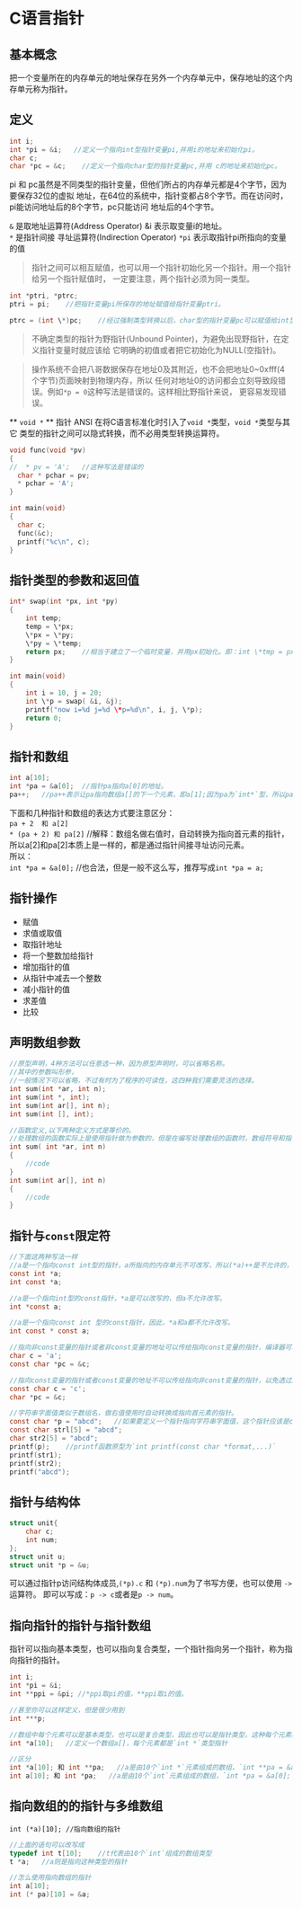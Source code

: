 # C语言指针

## 基本概念
把一个变量所在的内存单元的地址保存在另外一个内存单元中，保存地址的这个内存单元称为指针。

## 定义
```c
int i;
int *pi = &i;   //定义一个指向int型指针变量pi,并用i的地址来初始化pi。
char c;
char *pc = &c;    //定义一个指向char型的指针变量pc,并用 c的地址来初始化pc。
```
pi 和 pc虽然是不同类型的指针变量，但他们所占的内存单元都是4个字节，因为要保存32位的虚拟
地址，在64位的系统中，指针变都占8个字节。而在访问时，pi能访问地址后的8个字节，pc只能访问
地址后的4个字节。

` & ` 是取地址运算符(Address Operator) &i 表示取变量i的地址。   
` * ` 是指针间接 寻址运算符(Indirection Operator) ` *pi ` 表示取指针pi所指向的变量的值     

> 指针之间可以相互赋值，也可以用一个指针初始化另一个指针。用一个指针给另一个指针赋值时，
一定要注意，两个指针必须为同一类型。

```c
int *ptri, *ptrc;
ptri = pi;    //把指针变量pi所保存的地址赋值给指针变量ptri。

ptrc = (int \*)pc;    //经过强制类型转换以后，char型的指针变量pc可以赋值给int型的指针变量ptrc
```

> 不确定类型的指针为野指针(Unbound Pointer)，为避免出现野指针，在定义指针变量时就应该给
它明确的初值或者把它初始化为NULL(空指针)。

> 操作系统不会把八哥数据保存在地址0及其附近，也不会把地址0~0xfff(4个字节)页面映射到物理内存，所以
任何对地址0的访问都会立刻导致段错误。例如` *p = 0 `这种写法是错误的。这样相比野指针来说，
更容易发现错误。

** `void *` ** 指针 ANSI 在将C语言标准化时引入了` void * `类型，` void * `类型与其它
类型的指针之间可以隐式转换，而不必用类型转换运算符。
```c
void func(void *pv)
{
//  * pv = 'A';   //这种写法是错误的
  char * pchar = pv;
  * pchar = 'A';
}

int main(void)
{
  char c;
  func(&c);
  printf("%c\n", c);
}
```

## 指针类型的参数和返回值
```c
int* swap(int *px, int *py)
{
    int temp;
    temp = \*px;
    \*px = \*py;
    \*py = \*temp;
    return px;    //相当于建立了一个临时变量，并用px初始化。即：int \*tmp = px
}

int main(void)
{
    int i = 10, j = 20;
    int \*p = swap( &i, &j);
    printf("now i=%d j=%d \*p=%d\n", i, j, \*p);
    return 0;
}
```

## 指针和数组
```c
int a[10];
int *pa = &a[0];  //指针pa指向a[0]的地址。
pa++;   //pa++表示让pa指向数组a[]的下一个元素，即a[1];因为pa为`int*`型，所以pa++使pa的地址加4。
```

下面和几种指针和数组的表达方式要注意区分：   
`pa + 2  和 a[2]`   
`* (pa + 2) 和 pa[2]`    //解释：数组名做右值时，自动转换为指向首元素的指针，所以a[2]和pa[2]本质上是一样的，都是通过指针间接寻址访问元素。   
所以：   
`int *pa = &a[0];`  //也合法，但是一般不这么写，推荐写成`int *pa = a;`

## 指针操作
* 赋值
* 求值或取值
* 取指针地址
* 将一个整数加给指针
* 增加指针的值
* 从指针中减去一个整数
* 减小指针的值
* 求差值
* 比较

## 声明数组参数
```c
//原型声明，4种方法可以任意选一种，因为原型声明时，可以省略名称。
//其中的参数叫形参，
//一般情况下可以省略，不过有时为了程序的可读性，这四种我们需要灵活的选择。
int sum(int *ar, int n);    
int sum(int *, int);
int sum(int ar[], int n);
int sum(int [], int);

//函数定义,以下两种定义方式是等价的。
//处理数组的函数实际上是使用指针做为参数的，但是在编写处理数组的函数时，数组符号和指针符号都是可以选用的，习惯之下，如果这个参数指向一个元素，通常写成指针的形式，如果这个参数指向一串元素中的首元素，则经常写成数组的形式。
int sum( int *ar, int n)
{
    //code
}
int sum(int ar[], int n)
{
    //code
}
```

## 指针与`const`限定符
```c
//下面这两种写法一样
//a是一个指向const int型的指针，a所指向的内存单元不可改写，所以(*a)++是不允许的，但a是可以改写的，所以a++是允许的。
const int *a;  
int const *a;  

//a是一个指向int型的const指针，*a是可以改写的，但a不允许改写。
int *const a;  

//a是一个指向const int 型的const指针，因此，*a和a都不允许改写。
int const * const a;

//指向非const变量的指针或者非const变量的地址可以传给指向const变量的指针，编译器可以做隐式类型转换。
char c = 'a';
const char *pc = &c;

//指向const变量的指针或者const变量的地址不可以传给指向非const变量的指针，以免透过后者意外改写了前者所指向的内存单元，例如对下面的代码编译器会报警告
const char c = 'c';
char *pc = &c;

//字符串字面值类似于数组名，做右值使用时自动转换成指向首元素的指针。
const char *p = "abcd";   //如果要定义一个指针指向字符串字面值，这个指针应该是const char *型。
const char strl[5] = "abcd";
char str2[5] = "abcd";
printf(p);    //printf函数原型为`int printf(const char *format,...)`
printf(str1);
printf(str2);
printf("abcd");
```

## 指针与结构体

```c
struct unit{
    char c;
    int num;
};
struct unit u;
struct unit *p = &u;
```
可以通过指针p访问结构体成员,`(*p).c` 和 `(*p).num`为了书写方便，也可以使用 `->`运算符。
即可以写成：`p -> c`或者是`p -> num`。

## 指向指针的指针与指针数组

指针可以指向基本类型，也可以指向复合类型，一个指针指向另一个指针，称为指向指针的指针。

```c
int i;
int *pi = &i;
int **ppi = &pi; //*ppi取pi的值，**ppi取i的值。

//甚至你可以这样定义，但是很少用到
int ***p;

//数组中每个元素可以是基本类型，也可以是复合类型，因此也可以是指针类型，这种每个元素都是指针的数组称为 **指针数组** 。例如：
int *a[10];   //定义一个数组a[]，每个元素都是`int *`类型指针

//区分
int *a[10]; 和 int **pa;   //a是由10个`int *`元素组成的数组，`int **pa = &a[0];`从表达式中也可以看出，a[0]里面存的是`int *`型元素
int a[10]; 和 int *pa;   //a是由10个`int`元素组成的数组，`int *pa = &a[0];`从表达式吓可以看出，a[0]里面存的是`int`型元素。
```

## 指向数组的的指针与多维数组

`int (*a)[10]; //指向数组的指针`   
```c
//上面的语句可以改写成
typedef int t[10];    //t代表由10个`int`组成的数组类型
t *a;   //a则是指向这种类型的指针

//怎么使用指向数组的指针
int a[10];
int (* pa)[10] = &a;
```
